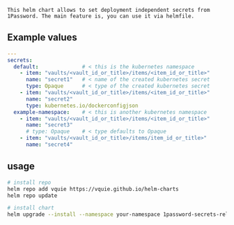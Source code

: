     This helm chart allows to set deployment independent secrets from 1Password. The main feature is, you can use it via helmfile.

## Example values

```yaml
---
secrets:
  default:              # < this is the kubernetes namespace
    - item: "vaults/<vault_id_or_title>/items/<item_id_or_title>"
      name: "secret1"   # < name of the created kubernetes secret
      type: Opaque      # < type of the created kubernetes secret
    - item: "vaults/<vault_id_or_title>/items/<item_id_or_title>"
      name: "secret2"
      type: kubernetes.io/dockerconfigjson
  example-namespace:    # < this is another kubernetes namespace
    - item: "vaults/<vault_id_or_title>/items/<item_id_or_title>"
      name: "secret3"
      # type: Opaque    # < type defaults to Opaque
    - item: "vaults/<vault_id_or_title>/items/item_id_or_title>"
      name: "secret4"
```

## usage
```bash
# install repo
helm repo add vquie https://vquie.github.io/helm-charts
helm repo update

# install chart
helm upgrade --install --namespace your-namespace 1password-secrets-release vquie/onepassworditem -f values.yaml
```